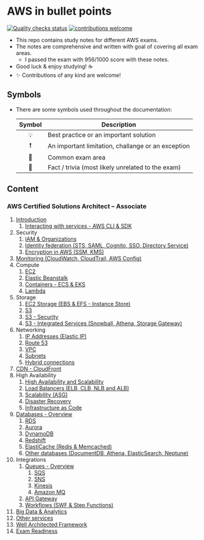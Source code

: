 # AWS in bullet points

[![Quality checks status](https://github.com/undergroundwires/AWS-in-bullet-points/workflows/Quality%20checks/badge.svg)](https://github.com/undergroundwires/AWS-in-bullet-points/actions)
[![contributions welcome](https://img.shields.io/badge/contributions-welcome-brightgreen.svg?style=flat)](https://github.com/undergroundwires/AWS-in-bullet-points/issues)

- This repo contains study notes for different AWS exams.
- The notes are comprehensive and written with goal of covering all exam areas.
  - I passed the exam with 956/1000 score with these notes.
- Good luck & enjoy studying! ☕
- ✨ Contributions of any kind are welcome!

## Symbols

- There are some symbols used throughout the documentation:

    | Symbol | Description |
    |:------:|-------------|
    | 💡 | Best practice or an important solution |
    | ❗ | An important limitation, challange or an exception |
    | 📝 | Common exam area |
    | 🤗 | Fact / trivia (most likely unrelated to the exam) |

## Content

### AWS Certified Solutions Architect – Associate

1. [Introduction](./saa/1.%20Introduction.md)
   1. [Interacting with services - AWS CLI & SDK](./saa/1.1.%20Interacting%20with%20services%20-%20AWS%20CLI%20&%20SDK.md)
2. Security
   1. [IAM & Organizations](./saa/2.1.%20Security%20-%20IAM%20&%20Organizations.md)
   2. [Identity federation (STS, SAML, Cognito, SSO, Directory Service)](./saa/2.2.%20Security%20-%20Identity%20federation%20(STS,%20SAML,%20Cognito,%20SSO,%20Directory%20Service).md)
   3. [Encryption in AWS (SSM, KMS)](./saa/2.3.%20Security%20-%20Encryption%20in%20AWS%20(SSM,%20KMS).md)
3. [Monitoring (CloudWatch, CloudTrail, AWS Config)](./saa/3.%20Monitoring%20-%20CloudWatch,%20CloudTrail,%20AWS%20Config.md)
4. Compute
   1. [EC2](./saa/4.1.%20Compute%20-%20EC2.md)
   2. [Elastic Beanstalk](./saa/4.2.%20Compute%20-%20Elastic%20Beanstalk.md)
   3. [Containers - ECS & EKS](./saa/4.3.%20Compute%20-%20Containers%20-%20ECS%20&%20EKS.md)
   4. [Lambda](./saa/4.4.%20Compute%20-%20Lambda.md)
5. Storage
   1. [EC2 Storage (EBS & EFS - Instance Store)](./saa/5.1.%20Storage%20-%20EC2%20Storage%20(EBS%20&%20EFS%20&%20Instance%20Store).md)
   2. [S3](./saa/5.2.%20Storage%20-%20S3.md)
   3. [S3 - Security](./saa/5.3.%20Storage%20-%20S3%20-%20Security.md)
   4. [S3 - Integrated Services (Snowball, Athena, Storage Gateway)](./saa/5.4.%20Storage%20-%20S3%20Integrated%20Services%20(Snowball,%20Athena,%20Storage%20Gateway).md)
6. Networking
   1. [IP Addresses (Elastic IP)](./saa/6.1%20Networking%20-%20IP%20Addresses%20(Elastic%20IP).md)
   2. [Route 53](./saa/6.2.%20Networking%20-%20Route%2053.md)
   3. [VPC](./saa/6.3.%20Networking%20-%20VPC.md)
   4. [Subnets](./saa/6.4.%20Networking%20-%20VPC%20-%20Subnets.md)
   5. [Hybrid connections](./saa/6.5.%20Networking%20-%20Hybrid%20connections.md)
7. [CDN - CloudFront](./saa/7.%20CDN%20-%20CloudFront.md)
8. High Availability
   1. [High Availability and Scalability](./saa/8.1.%20High%20Availability%20-%20High%20Availability%20and%20Scalability.md)
   2. [Load Balancers (ELB, CLB, NLB and ALB)](./ssa/../saa/8.2.%20High%20Availability%20-%20Load%20Balancers%20(ELB,%20CLB,%20NLB%20and%20ALB).md)
   3. [Scalability (ASG)](./saa/8.3.%20High%20Availability%20-%20Scalability%20(ASG).md)
   4. [Disaster Recovery](./saa/8.4.%20High%20Availability%20-%20Disaster%20Recovery.md)
   5. [Infrastructure as Code](./saa/8.5.%20High%20Availability%20-%20Infrastructure%20as%20Code.md)
9. [Databases - Overview](./saa/9.%20Databases%20-%20Overview.md)
   1. [RDS](./saa/9.1.%20Databases%20-%20RDS.md)
   2. [Aurora](./saa/9.2.%20Databases%20-%20Aurora.md)
   3. [DynamoDB](./saa/9.3.%20Databases%20-%20DynamoDB.md)
   4. [Redshift](./saa/9.4.%20Databases%20-%20Redshift.md)
   5. [ElastiCache (Redis & Memcached)](./saa/9.5.%20Databases%20-%20ElastiCache%20(Redis%20&%20Memcached).md)
   6. [Other databases (DocumentDB, Athena, ElasticSearch, Neptune)](./saa/9.6.%20Databases%20-%20Other%20databases%20(DocumentDB,%20Athena,%20ElasticSearch,%20Neptune).md)
10. Integrations
    1. [Queues - Overview](./saa/10.1.%20Integrations%20-%20Queues%20-%20Overview.md)
       1. [SQS](./saa/10.1.1.%20Integrations%20-%20Queues%20-%20SQS.md)
       2. [SNS](./saa/10.1.2.%20Integrations%20-%20Queues%20-%20SNS.md)
       3. [Kinesis](./saa/10.1.3.%20Integrations%20-%20Queues%20-%20Kinesis.md)
       4. [Amazon MQ](./saa/10.1.4.%20Integrations%20-%20Queues%20-%20Amazon%20MQ.md)
    2. [API Gateway](./saa/10.2.%20Integrations%20-%20API%20Gateway.md)
    3. [Workflows (SWF & Step Functions)](./saa/10.3.%20Integrations%20-%20Workflows%20-%20SWF%20&%20Step%20Functions.md)
11. [Big Data & Analytics](./saa/11.%20Big%20Data%20&%20Data%20Analytics.md)
12. [Other services](./saa/12.%20Other%20services.md)
13. [Well Architected Framework](./saa/13.%20Well%20Architected%20Framework.md)
14. [Exam Readiness](./saa/14.%20Exam%20Readiness.md)
